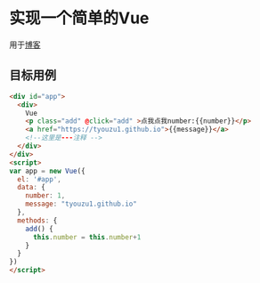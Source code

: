 # 实现一个简单的Vue
用于[博客](https://tyouzu1.github.io/blog/2019/06/08/mvvm-vue-2/)
## 目标用例
```html
<div id="app">
  <div>
    Vue
    <p class="add" @click="add" >点我点我number:{{number}}</p>
    <a href="https://tyouzu1.github.io">{{message}}</a>
    <!--这里是---注释 -->
  </div>
</div>
<script>
var app = new Vue({
  el: '#app',
  data: {
    number: 1,
    message: "tyouzu1.github.io"
  },
  methods: {
    add() {
      this.number = this.number+1
    }
  }
})  
</script>
```